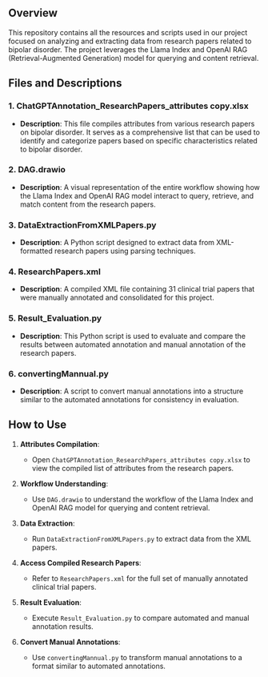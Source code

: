 ## Overview

This repository contains all the resources and scripts used in our project focused on analyzing and extracting data from research papers related to bipolar disorder. The project leverages the Llama Index and OpenAI RAG (Retrieval-Augmented Generation) model for querying and content retrieval.

## Files and Descriptions

### 1. ChatGPTAnnotation_ResearchPapers_attributes copy.xlsx
- **Description**: This file compiles attributes from various research papers on bipolar disorder. It serves as a comprehensive list that can be used to identify and categorize papers based on specific characteristics related to bipolar disorder.

### 2. DAG.drawio
- **Description**: A visual representation of the entire workflow showing how the Llama Index and OpenAI RAG model interact to query, retrieve, and match content from the research papers.

### 3. DataExtractionFromXMLPapers.py
- **Description**: A Python script designed to extract data from XML-formatted research papers using parsing techniques.

### 4. ResearchPapers.xml
- **Description**: A compiled XML file containing 31 clinical trial papers that were manually annotated and consolidated for this project.

### 5. Result_Evaluation.py
- **Description**: This Python script is used to evaluate and compare the results between automated annotation and manual annotation of the research papers.

### 6. convertingMannual.py
- **Description**: A script to convert manual annotations into a structure similar to the automated annotations for consistency in evaluation.

## How to Use

1. **Attributes Compilation**:
   - Open `ChatGPTAnnotation_ResearchPapers_attributes copy.xlsx` to view the compiled list of attributes from the research papers.

2. **Workflow Understanding**:
   - Use `DAG.drawio` to understand the workflow of the Llama Index and OpenAI RAG model for querying and content retrieval.

3. **Data Extraction**:
   - Run `DataExtractionFromXMLPapers.py` to extract data from the XML papers.

4. **Access Compiled Research Papers**:
   - Refer to `ResearchPapers.xml` for the full set of manually annotated clinical trial papers.

5. **Result Evaluation**:
   - Execute `Result_Evaluation.py` to compare automated and manual annotation results.

6. **Convert Manual Annotations**:
   - Use `convertingMannual.py` to transform manual annotations to a format similar to automated annotations.
